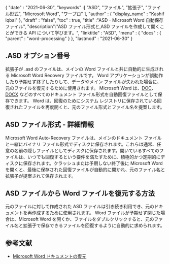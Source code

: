 {
  "date" : "2021-06-30",
  "keywords" :[ "ASD", "ファイル", "拡張子", "ファイル形式", "Microsoft Word", "ワープロ" ],
  "author" : {
    "display_name" : "Kashif Iqbal"
},
  "draft" : "false",
  "toc" : true,
  "title" :"ASD - Microsoft Word 自動保存ファイル",
  "description":"ASD ファイル形式と,ASD ファイルを作成して開くことができる API について学びます。",
  "linktitle" : "ASD",
  "menu" : {
    "docs" : {
      "parent" : "word-processing"
}
},
  "lastmod" : "2021-06-30"
}

## .ASD オプション番号

拡張子が .asd のファイルは、メインの Word ファイルと共に自動的に生成される Microsoft Word Recovery ファイルです。 Word アプリケーションが誤動作したり予期せず終了したりして、データやメイン ファイルが失われた場合に、元のファイルを復元するために使用されます。 Microsoft Word は、[DOC](/word-processing/doc/)、[DOCX](/word-processing/docx/) などのすべてのドキュメント ファイル形式を自動回復ファイルとして保存できます。 Word は、回復のためにシステム レジストリに保存されている回復されたファイルを再度開くと、元のファイル形式とファイル名を提案します。

## ASD ファイル形式 - 詳細情報

Microsoft Word Auto-Recovery ファイルは、メインのドキュメント ファイルと一緒にバイナリ ファイル形式でディスクに保存されます。これらは通常、任意の名前の隠しファイルとしてディスクに保存されます。開いているすべてのファイルは、いつでも回復するという要件を満たすために、積極的かつ定期的にディスクに保存されます。クラッシュまたは予期しない終了後に Microsoft Word を開くと、最後に保存された回復ファイルが自動的に開かれ、元のファイル名と拡張子が提案されて保存されます。

## ASD ファイルから Word ファイルを復元する方法

元のファイルに対して作成された ASD ファイルは引き続き利用でき、元のドキュメントを再作成するために使用されます。 Word ファイルが予期せず閉じた場合は、Microsoft Word を開くか、ファイルをダブルクリックすると、元のファイル名と拡張子で保存できるファイルを回復するように自動的に求められます。

## 参考文献

* [Microsoft Word ドキュメントの復元](https://learn.microsoft.com/en-us/office/troubleshoot/word/recover-lost-unsaved-corrupted-document)

